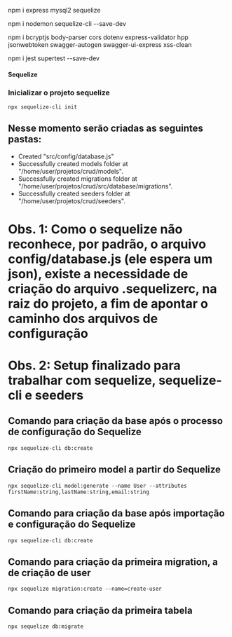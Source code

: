 npm i express mysql2 sequelize

npm i nodemon sequelize-cli --save-dev

npm i bcryptjs body-parser cors dotenv express-validator hpp jsonwebtoken swagger-autogen swagger-ui-express xss-clean

npm i jest supertest --save-dev

#### Sequelize 

### Inicializar o projeto sequelize
`npx sequelize-cli init`

## Nesse momento serão criadas as seguintes pastas:
- Created "src/config/database.js"
- Successfully created models folder at "/home/user/projetos/crud/models".
- Successfully created migrations folder at "/home/user/projetos/crud/src/database/migrations".
- Successfully created seeders folder at "/home/user/projetos/crud/seeders".

# Obs. 1: Como o sequelize não reconhece, por padrão, o arquivo config/database.js (ele espera um json), existe a necessidade de criação do arquivo .sequelizerc, na raiz do projeto, a fim de apontar o caminho dos arquivos de configuração

# Obs. 2: Setup finalizado para trabalhar com sequelize, sequelize-cli e seeders

## Comando para criação da base após o processo de configuração do Sequelize
`npx sequelize-cli db:create`

## Criação do primeiro model a partir do Sequelize
`npx sequelize-cli model:generate --name User --attributes firstName:string,lastName:string,email:string`

## Comando para criação da base após importação e configuração do Sequelize
`npx sequelize-cli db:create`

## Comando para criação da primeira migration, a de criação de user
`npx sequelize migration:create --name=create-user`

## Comando para criação da primeira tabela
`npx sequelize db:migrate`

